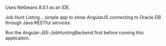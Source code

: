 Uses Netbeans 8.0.1 as an IDE.

Job Hunt Listing... simple app to show AngularJS connecting to Oracle DB through Java RESTful services.

Run the Angular-JEE-JobHuntingBackend first before running this application.

